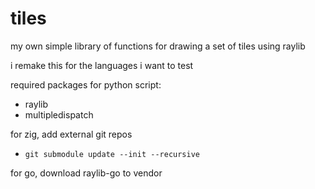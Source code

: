 # tiles

my own simple library of functions for drawing a set of tiles using raylib

i remake this for the languages i want to test  

required packages for python script:
- raylib
- multipledispatch

for zig, add external git repos
- `git submodule update --init --recursive`

for go, download raylib-go to vendor
